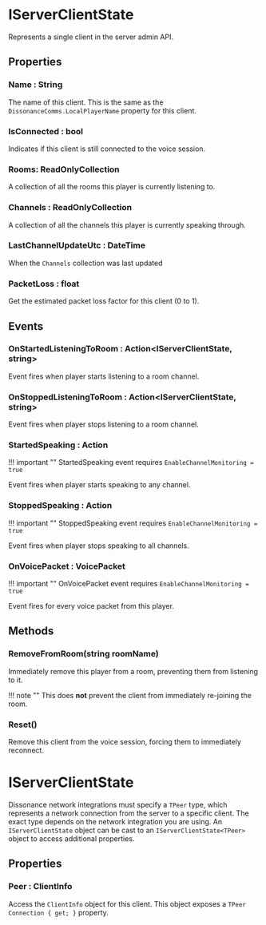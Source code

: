 # IServerClientState

Represents a single client in the server admin API.

## Properties

### Name : String

The name of this client. This is the same as the `DissonanceComms.LocalPlayerName` property for this client.

### IsConnected : bool

Indicates if this client is still connected to the voice session.

### Rooms: ReadOnlyCollection<string>

A collection of all the rooms this player is currently listening to.

### Channels : ReadOnlyCollection<RemoteChannel>

A collection of all the channels this player is currently speaking through.

### LastChannelUpdateUtc : DateTime

When the `Channels` collection was last updated

### PacketLoss : float

Get the estimated packet loss factor for this client (0 to 1).

## Events

### OnStartedListeningToRoom : Action<IServerClientState, string>

Event fires when player starts listening to a room channel.

### OnStoppedListeningToRoom : Action<IServerClientState, string>

Event fires when player stops listening to a room channel.

### StartedSpeaking : Action

!!! important ""
    StartedSpeaking event requires `EnableChannelMonitoring = true`

Event fires when player starts speaking to any channel.

### StoppedSpeaking : Action

!!! important ""
    StoppedSpeaking event requires `EnableChannelMonitoring = true`

Event fires when player stops speaking to all channels.

### OnVoicePacket : VoicePacket

!!! important ""
    OnVoicePacket event requires `EnableChannelMonitoring = true`

Event fires for every voice packet from this player.

## Methods

### RemoveFromRoom(string roomName)

Immediately remove this player from a room, preventing them from listening to it. 

!!! note ""
    This does **not** prevent the client from immediately re-joining the room.

### Reset()

Remove this client from the voice session, forcing them to immediately reconnect.

# IServerClientState<TPeer>

Dissonance network integrations must specify a `TPeer` type, which represents a network connection from the server to a specific client. The exact type depends on the network integration you are using. An `IServerClientState` object can be cast to an `IServerClientState<TPeer>` object to access additional properties.

## Properties

### Peer : ClientInfo<TPeer>

Access the `ClientInfo` object for this client. This object exposes a `TPeer Connection { get; }` property.